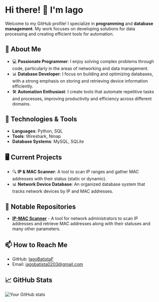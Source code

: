 # Hi there! 👋 I'm Iago

Welcome to my GitHub profile! I specialize in **programming** and **database management**. My work focuses on developing solutions for data processing and creating efficient tools for automation.

## 🚀 About Me
- 💻 **Passionate Programmer**: I enjoy solving complex problems through code, particularly in the areas of networking and data management.
- 📊 **Database Developer**: I focus on building and optimizing databases, with a strong emphasis on storing and retrieving device information efficiently.
- 🛠️ **Automation Enthusiast**: I create tools that automate repetitive tasks and processes, improving productivity and efficiency across different domains.
  
## 🔧 Technologies & Tools
- **Languages**: Python, SQL
- **Tools**: Wireshark, Nmap
- **Database Systems**: MySQL, SQLite

## 🖥️ Current Projects
- 🔍 **IP & MAC Scanner**: A tool to scan IP ranges and gather MAC addresses with their status (static or dynamic).
- 📊 **Network Device Database**: An organized database system that tracks network devices by IP and MAC addresses.
  
## 📂 Notable Repositories
- [**IP-MAC Scanner**](https://github.com/yourusername/ip-mac-scanner(https://github.com/IagoBatistaF/Network-Management-Website-LAN)) - A tool for network administrators to scan IP addresses and retrieve MAC addresses along with their statuses and many other parameters.
  
## 📫 How to Reach Me
- GitHub: [IagoBatistaF](https://github.com/IagoBatistaF)
- Email: [iagobatista0203@gmail.com](mailto:iagobatista0203@gmail.com)

## 📈 GitHub Stats
![Your GitHub stats](https://github-readme-stats.vercel.app/api?username=yourusername&show_icons=true&theme=radical)
